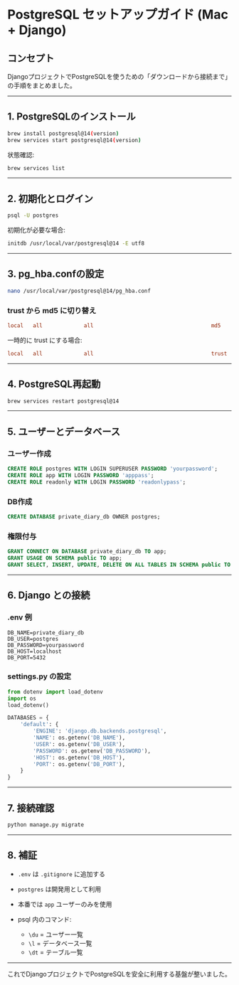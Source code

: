 # PostgreSQL セットアップガイド (Mac + Django)

## コンセプト

DjangoプロジェクトでPostgreSQLを使うための「ダウンロードから接続まで」の手順をまとめました。

---

## 1. PostgreSQLのインストール

```bash
brew install postgresql@14(version)
brew services start postgresql@14(version)
```

状態確認:

```bash
brew services list
```

---

## 2. 初期化とログイン

```bash
psql -U postgres
```

初期化が必要な場合:

```bash
initdb /usr/local/var/postgresql@14 -E utf8
```

---

## 3. pg\_hba.confの設定

```bash
nano /usr/local/var/postgresql@14/pg_hba.conf
```

### trust から md5 に切り替え

```conf
local   all             all                                     md5
```

一時的に trust にする場合:

```conf
local   all             all                                     trust
```

---

## 4. PostgreSQL再起動

```bash
brew services restart postgresql@14
```

---

## 5. ユーザーとデータベース

### ユーザー作成

```sql
CREATE ROLE postgres WITH LOGIN SUPERUSER PASSWORD 'yourpassword';
CREATE ROLE app WITH LOGIN PASSWORD 'apppass';
CREATE ROLE readonly WITH LOGIN PASSWORD 'readonlypass';
```

### DB作成

```sql
CREATE DATABASE private_diary_db OWNER postgres;
```

### 権限付与

```sql
GRANT CONNECT ON DATABASE private_diary_db TO app;
GRANT USAGE ON SCHEMA public TO app;
GRANT SELECT, INSERT, UPDATE, DELETE ON ALL TABLES IN SCHEMA public TO app;
```

---

## 6. Django との接続

### .env 例

```env
DB_NAME=private_diary_db
DB_USER=postgres
DB_PASSWORD=yourpassword
DB_HOST=localhost
DB_PORT=5432
```

### settings.py の設定

```python
from dotenv import load_dotenv
import os
load_dotenv()

DATABASES = {
    'default': {
        'ENGINE': 'django.db.backends.postgresql',
        'NAME': os.getenv('DB_NAME'),
        'USER': os.getenv('DB_USER'),
        'PASSWORD': os.getenv('DB_PASSWORD'),
        'HOST': os.getenv('DB_HOST'),
        'PORT': os.getenv('DB_PORT'),
    }
}
```

---

## 7. 接続確認

```bash
python manage.py migrate
```

---

## 8. 補証

* `.env` は `.gitignore` に追加する
* `postgres` は開発用として利用
* 本番では `app` ユーザーのみを使用
* psql 内のコマンド:

  * `\du` = ユーザー一覧
  * `\l` = データベース一覧
  * `\dt` = テーブル一覧

---

これでDjangoプロジェクトでPostgreSQLを安全に利用する基盤が整いました。

